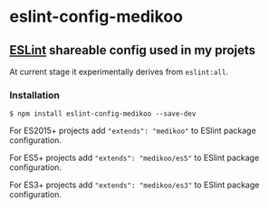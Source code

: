 # eslint-config-medikoo

## [ESLint](http://eslint.org/docs/developer-guide/shareable-configs) shareable config used in my projets

At current stage it experimentally derives from `eslint:all`.

### Installation

    $ npm install eslint-config-medikoo --save-dev

For ES2015+ projects add `"extends": "medikoo"` to ESlint package configuration.

For ES5+ projects add `"extends": "medikoo/es5"` to ESlint package configuration.

For ES3+ projects add `"extends": "medikoo/es3"` to ESlint package configuration.
